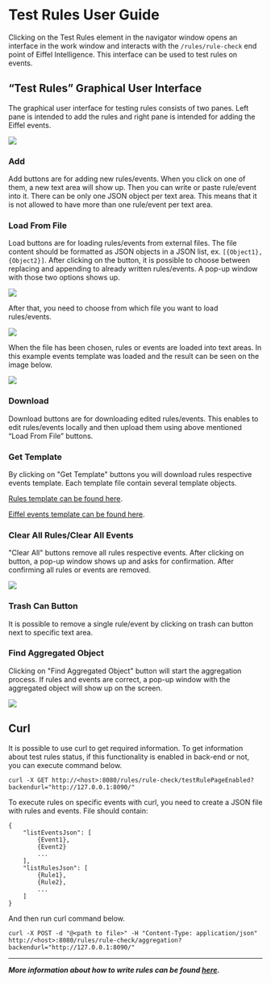 # Test Rules User Guide

Clicking on the Test Rules element in the navigator window opens an
interface in the work window and interacts with the `/rules/rule-check`
end point of Eiffel Intelligence. This interface can be used to test
rules on events.

## “Test Rules” Graphical User Interface ##

The graphical user interface for testing rules consists of two panes.
Left pane is intended to add the rules and right pane is intended for
adding the Eiffel events.

<img src="images/testrules_overview.png" />

### Add ###

Add buttons are for adding new rules/events. When you click on one of
them, a new text area will show up. Then you can write or paste rule/event
into it. There can be only one JSON object per text area. This means
that it is not allowed to have more than one rule/event per text area.

### Load From File ###

Load buttons are for loading rules/events from external files. The file
content should be formatted as JSON objects in a JSON list, ex.
`[{Object1}, {Object2}]`. After clicking on the button, it is possible
to choose between replacing and appending to already written rules/events.
A pop-up window with those two options shows up.

<img src="images/testrules_replace_append.png" />

After that, you need to choose from which file you want to load rules/events.

<img src="images/testrules_browse_file.png" />

When the file has been chosen, rules or events are loaded into text areas.
In this example events template was loaded and the result can be seen on
the image below.

<img src="images/testrules_events.png" />

### Download ###

Download buttons are for downloading edited rules/events. This enables to
edit rules/events locally and then upload them using above mentioned
“Load From File” buttons.

### Get Template ###

By clicking on "Get Template" buttons you will download rules respective
events template. Each template file contain several template objects.

[Rules template can be found here](https://github.com/eiffel-community/eiffel-intelligence/blob/master/src/main/resources/templates/rules.json).

[Eiffel events template can be found here](https://github.com/eiffel-community/eiffel-intelligence/blob/master/src/main/resources/templates/events.json).

### Clear All Rules/Clear All Events ###

"Clear All" buttons remove all rules respective events. After clicking on
button, a pop-up window shows up and asks for confirmation. After confirming
all rules or events are removed.

<img src="images/testrules_clear_all.png" />

### Trash Can Button ###

It is possible to remove a single rule/event by clicking on trash can
button next to specific text area.

### Find Aggregated Object ###

Clicking on "Find Aggregated Object" button will start the aggregation
process. If rules and events are correct, a pop-up window with the
aggregated object will show up on the screen.

<img src="images/testrules_aggregated_object.png" />

## Curl ##

It is possible to use curl to get required information. To get information
about test rules status, if this functionality is enabled in back-end or
not, you can execute command below.

    curl -X GET http://<host>:8080/rules/rule-check/testRulePageEnabled?backendurl="http://127.0.0.1:8090/"

To execute rules on specific events with curl, you need to create a JSON
file with rules and events. File should contain:

    {
        "listEventsJson": [
            {Event1},
            {Event2}
            ...
        ],
        "listRulesJson": [
            {Rule1},
            {Rule2},
            ...
        ]
    }

And then run curl command below.

    curl -X POST -d "@<path to file>" -H "Content-Type: application/json" http://<host>:8080/rules/rule-check/aggregation?backendurl="http://127.0.0.1:8090/"

---
**_More information about how to write rules can be found [here](https://github.com/eiffel-community/eiffel-intelligence/blob/master/wiki/markdown/rules.md)._**
